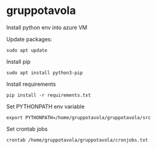 # gruppotavola
Install python env into azure VM

Update packages:
```
sudo apt update
```

Install pip
```
sudo apt install python3-pip
```

Install requirements
```
pip install -r requirements.txt
```

Set PYTHONPATH env variable
```
export PYTHONPATH=/home/gruppotavola/gruppotavola/src
```

Set crontab jobs
```
crontab /home/gruppotavola/gruppotavola/cronjobs.txt
```
